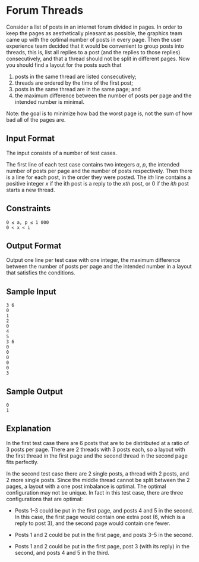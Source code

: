 # Forum Threads
Consider a list of posts in an internet forum divided in pages. In order to keep the pages as aesthetically pleasant as possible, the graphics team came up with the optimal number of posts in every page. Then the user experience team decided that it would be convenient to group posts into threads, this is, list all replies to a post (and the replies to those replies) consecutively, and that a thread should not be split in different pages. Now you should find a layout for the posts such that

1. posts in the same thread are listed consecutively;
2. threads are ordered by the time of the first post;
3. posts in the same thread are in the same page; and
4. the maximum difference between the number of posts per page and the intended number is minimal.

Note: the goal is to minimize how bad the worst page is, not the sum of how bad all of the pages are.

## Input Format
The input consists of a number of test cases.

The first line of each test case contains two integers *a*, *p*, the intended number of posts per page and the number of posts respectively. Then there is a line for each post, in the order they were posted. The *ith* line contains a positive integer *x* if the ith post is a reply to the *xth* post, or 0 if the *ith* post starts a new thread.

## Constraints
```
0 ≤ a, p ≤ 1 000
0 < x < i
```

## Output Format
Output one line per test case with one integer, the maximum difference between the number of posts per page and the intended number in a layout that satisfies the conditions.

## Sample Input
```
3 6
0
1
2
0
4
5
3 6
0
0
0
0
0
3
```

## Sample Output
```
0
1
```

## Explanation
In the first test case there are 6 posts that are to be distributed at a ratio of 3 posts per page. There are 2 threads with 3 posts each, so a layout with the first thread in the first page and the second thread in the second page fits perfectly.

In the second test case there are 2 single posts, a thread with 2 posts, and 2 more single posts. Since the middle thread cannot be split between the 2 pages, a layout with a one post imbalance is optimal. The optimal configuration may not be unique. In fact in this test case, there are three configurations that are optimal:

* Posts 1–3 could be put in the first page, and posts 4 and 5 in the second. In this case, the first page would contain one extra post (6, which is a reply to post 3), and the second page would contain one fewer.

* Posts 1 and 2 could be put in the first page, and posts 3–5 in the second.

* Posts 1 and 2 could be put in the first page, post 3 (with its reply) in the second, and posts 4 and 5 in the third.
